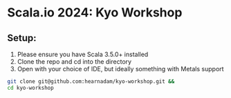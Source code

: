 # Scala.io 2024: Kyo Workshop

## Setup:
1. Please ensure you have Scala 3.5.0+ installed
2. Clone the repo and cd into the directory
3. Open with your choice of IDE, but ideally something with Metals support

```bash
git clone git@github.com:hearnadam/kyo-workshop.git &&
cd kyo-workshop
```
